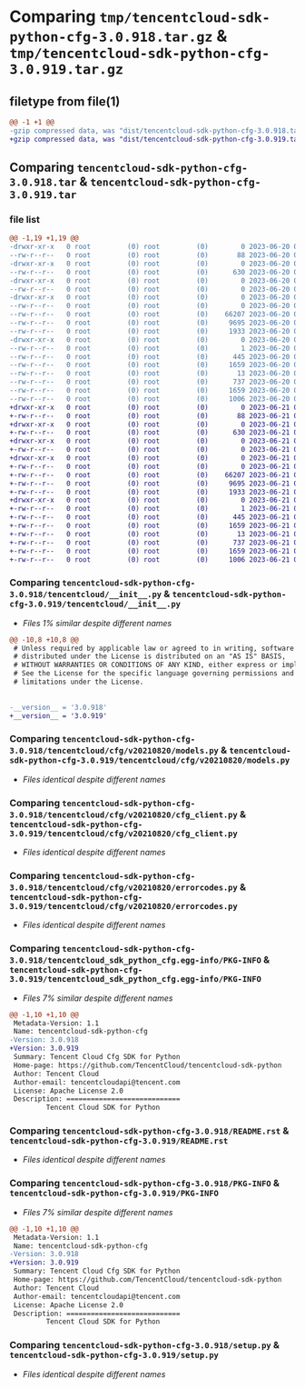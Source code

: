 # Comparing `tmp/tencentcloud-sdk-python-cfg-3.0.918.tar.gz` & `tmp/tencentcloud-sdk-python-cfg-3.0.919.tar.gz`

## filetype from file(1)

```diff
@@ -1 +1 @@
-gzip compressed data, was "dist/tencentcloud-sdk-python-cfg-3.0.918.tar", last modified: Tue Jun 20 02:35:54 2023, max compression
+gzip compressed data, was "dist/tencentcloud-sdk-python-cfg-3.0.919.tar", last modified: Wed Jun 21 00:20:08 2023, max compression
```

## Comparing `tencentcloud-sdk-python-cfg-3.0.918.tar` & `tencentcloud-sdk-python-cfg-3.0.919.tar`

### file list

```diff
@@ -1,19 +1,19 @@
-drwxr-xr-x   0 root         (0) root         (0)        0 2023-06-20 02:35:54.000000 tencentcloud-sdk-python-cfg-3.0.918/
--rw-r--r--   0 root         (0) root         (0)       88 2023-06-20 02:35:54.000000 tencentcloud-sdk-python-cfg-3.0.918/setup.cfg
-drwxr-xr-x   0 root         (0) root         (0)        0 2023-06-20 02:35:54.000000 tencentcloud-sdk-python-cfg-3.0.918/tencentcloud/
--rw-r--r--   0 root         (0) root         (0)      630 2023-06-20 02:35:54.000000 tencentcloud-sdk-python-cfg-3.0.918/tencentcloud/__init__.py
-drwxr-xr-x   0 root         (0) root         (0)        0 2023-06-20 02:35:54.000000 tencentcloud-sdk-python-cfg-3.0.918/tencentcloud/cfg/
--rw-r--r--   0 root         (0) root         (0)        0 2023-06-20 02:35:54.000000 tencentcloud-sdk-python-cfg-3.0.918/tencentcloud/cfg/__init__.py
-drwxr-xr-x   0 root         (0) root         (0)        0 2023-06-20 02:35:54.000000 tencentcloud-sdk-python-cfg-3.0.918/tencentcloud/cfg/v20210820/
--rw-r--r--   0 root         (0) root         (0)        0 2023-06-20 02:35:54.000000 tencentcloud-sdk-python-cfg-3.0.918/tencentcloud/cfg/v20210820/__init__.py
--rw-r--r--   0 root         (0) root         (0)    66207 2023-06-20 02:35:54.000000 tencentcloud-sdk-python-cfg-3.0.918/tencentcloud/cfg/v20210820/models.py
--rw-r--r--   0 root         (0) root         (0)     9695 2023-06-20 02:35:54.000000 tencentcloud-sdk-python-cfg-3.0.918/tencentcloud/cfg/v20210820/cfg_client.py
--rw-r--r--   0 root         (0) root         (0)     1933 2023-06-20 02:35:54.000000 tencentcloud-sdk-python-cfg-3.0.918/tencentcloud/cfg/v20210820/errorcodes.py
-drwxr-xr-x   0 root         (0) root         (0)        0 2023-06-20 02:35:54.000000 tencentcloud-sdk-python-cfg-3.0.918/tencentcloud_sdk_python_cfg.egg-info/
--rw-r--r--   0 root         (0) root         (0)        1 2023-06-20 02:35:54.000000 tencentcloud-sdk-python-cfg-3.0.918/tencentcloud_sdk_python_cfg.egg-info/dependency_links.txt
--rw-r--r--   0 root         (0) root         (0)      445 2023-06-20 02:35:54.000000 tencentcloud-sdk-python-cfg-3.0.918/tencentcloud_sdk_python_cfg.egg-info/SOURCES.txt
--rw-r--r--   0 root         (0) root         (0)     1659 2023-06-20 02:35:54.000000 tencentcloud-sdk-python-cfg-3.0.918/tencentcloud_sdk_python_cfg.egg-info/PKG-INFO
--rw-r--r--   0 root         (0) root         (0)       13 2023-06-20 02:35:54.000000 tencentcloud-sdk-python-cfg-3.0.918/tencentcloud_sdk_python_cfg.egg-info/top_level.txt
--rw-r--r--   0 root         (0) root         (0)      737 2023-06-20 02:35:54.000000 tencentcloud-sdk-python-cfg-3.0.918/README.rst
--rw-r--r--   0 root         (0) root         (0)     1659 2023-06-20 02:35:54.000000 tencentcloud-sdk-python-cfg-3.0.918/PKG-INFO
--rw-r--r--   0 root         (0) root         (0)     1006 2023-06-20 02:35:54.000000 tencentcloud-sdk-python-cfg-3.0.918/setup.py
+drwxr-xr-x   0 root         (0) root         (0)        0 2023-06-21 00:20:08.000000 tencentcloud-sdk-python-cfg-3.0.919/
+-rw-r--r--   0 root         (0) root         (0)       88 2023-06-21 00:20:08.000000 tencentcloud-sdk-python-cfg-3.0.919/setup.cfg
+drwxr-xr-x   0 root         (0) root         (0)        0 2023-06-21 00:20:08.000000 tencentcloud-sdk-python-cfg-3.0.919/tencentcloud/
+-rw-r--r--   0 root         (0) root         (0)      630 2023-06-21 00:20:08.000000 tencentcloud-sdk-python-cfg-3.0.919/tencentcloud/__init__.py
+drwxr-xr-x   0 root         (0) root         (0)        0 2023-06-21 00:20:08.000000 tencentcloud-sdk-python-cfg-3.0.919/tencentcloud/cfg/
+-rw-r--r--   0 root         (0) root         (0)        0 2023-06-21 00:20:08.000000 tencentcloud-sdk-python-cfg-3.0.919/tencentcloud/cfg/__init__.py
+drwxr-xr-x   0 root         (0) root         (0)        0 2023-06-21 00:20:08.000000 tencentcloud-sdk-python-cfg-3.0.919/tencentcloud/cfg/v20210820/
+-rw-r--r--   0 root         (0) root         (0)        0 2023-06-21 00:20:08.000000 tencentcloud-sdk-python-cfg-3.0.919/tencentcloud/cfg/v20210820/__init__.py
+-rw-r--r--   0 root         (0) root         (0)    66207 2023-06-21 00:20:08.000000 tencentcloud-sdk-python-cfg-3.0.919/tencentcloud/cfg/v20210820/models.py
+-rw-r--r--   0 root         (0) root         (0)     9695 2023-06-21 00:20:08.000000 tencentcloud-sdk-python-cfg-3.0.919/tencentcloud/cfg/v20210820/cfg_client.py
+-rw-r--r--   0 root         (0) root         (0)     1933 2023-06-21 00:20:08.000000 tencentcloud-sdk-python-cfg-3.0.919/tencentcloud/cfg/v20210820/errorcodes.py
+drwxr-xr-x   0 root         (0) root         (0)        0 2023-06-21 00:20:08.000000 tencentcloud-sdk-python-cfg-3.0.919/tencentcloud_sdk_python_cfg.egg-info/
+-rw-r--r--   0 root         (0) root         (0)        1 2023-06-21 00:20:08.000000 tencentcloud-sdk-python-cfg-3.0.919/tencentcloud_sdk_python_cfg.egg-info/dependency_links.txt
+-rw-r--r--   0 root         (0) root         (0)      445 2023-06-21 00:20:08.000000 tencentcloud-sdk-python-cfg-3.0.919/tencentcloud_sdk_python_cfg.egg-info/SOURCES.txt
+-rw-r--r--   0 root         (0) root         (0)     1659 2023-06-21 00:20:08.000000 tencentcloud-sdk-python-cfg-3.0.919/tencentcloud_sdk_python_cfg.egg-info/PKG-INFO
+-rw-r--r--   0 root         (0) root         (0)       13 2023-06-21 00:20:08.000000 tencentcloud-sdk-python-cfg-3.0.919/tencentcloud_sdk_python_cfg.egg-info/top_level.txt
+-rw-r--r--   0 root         (0) root         (0)      737 2023-06-21 00:20:08.000000 tencentcloud-sdk-python-cfg-3.0.919/README.rst
+-rw-r--r--   0 root         (0) root         (0)     1659 2023-06-21 00:20:08.000000 tencentcloud-sdk-python-cfg-3.0.919/PKG-INFO
+-rw-r--r--   0 root         (0) root         (0)     1006 2023-06-21 00:20:08.000000 tencentcloud-sdk-python-cfg-3.0.919/setup.py
```

### Comparing `tencentcloud-sdk-python-cfg-3.0.918/tencentcloud/__init__.py` & `tencentcloud-sdk-python-cfg-3.0.919/tencentcloud/__init__.py`

 * *Files 1% similar despite different names*

```diff
@@ -10,8 +10,8 @@
 # Unless required by applicable law or agreed to in writing, software
 # distributed under the License is distributed on an "AS IS" BASIS,
 # WITHOUT WARRANTIES OR CONDITIONS OF ANY KIND, either express or implied.
 # See the License for the specific language governing permissions and
 # limitations under the License.
 
 
-__version__ = '3.0.918'
+__version__ = '3.0.919'
```

### Comparing `tencentcloud-sdk-python-cfg-3.0.918/tencentcloud/cfg/v20210820/models.py` & `tencentcloud-sdk-python-cfg-3.0.919/tencentcloud/cfg/v20210820/models.py`

 * *Files identical despite different names*

### Comparing `tencentcloud-sdk-python-cfg-3.0.918/tencentcloud/cfg/v20210820/cfg_client.py` & `tencentcloud-sdk-python-cfg-3.0.919/tencentcloud/cfg/v20210820/cfg_client.py`

 * *Files identical despite different names*

### Comparing `tencentcloud-sdk-python-cfg-3.0.918/tencentcloud/cfg/v20210820/errorcodes.py` & `tencentcloud-sdk-python-cfg-3.0.919/tencentcloud/cfg/v20210820/errorcodes.py`

 * *Files identical despite different names*

### Comparing `tencentcloud-sdk-python-cfg-3.0.918/tencentcloud_sdk_python_cfg.egg-info/PKG-INFO` & `tencentcloud-sdk-python-cfg-3.0.919/tencentcloud_sdk_python_cfg.egg-info/PKG-INFO`

 * *Files 7% similar despite different names*

```diff
@@ -1,10 +1,10 @@
 Metadata-Version: 1.1
 Name: tencentcloud-sdk-python-cfg
-Version: 3.0.918
+Version: 3.0.919
 Summary: Tencent Cloud Cfg SDK for Python
 Home-page: https://github.com/TencentCloud/tencentcloud-sdk-python
 Author: Tencent Cloud
 Author-email: tencentcloudapi@tencent.com
 License: Apache License 2.0
 Description: ============================
         Tencent Cloud SDK for Python
```

### Comparing `tencentcloud-sdk-python-cfg-3.0.918/README.rst` & `tencentcloud-sdk-python-cfg-3.0.919/README.rst`

 * *Files identical despite different names*

### Comparing `tencentcloud-sdk-python-cfg-3.0.918/PKG-INFO` & `tencentcloud-sdk-python-cfg-3.0.919/PKG-INFO`

 * *Files 7% similar despite different names*

```diff
@@ -1,10 +1,10 @@
 Metadata-Version: 1.1
 Name: tencentcloud-sdk-python-cfg
-Version: 3.0.918
+Version: 3.0.919
 Summary: Tencent Cloud Cfg SDK for Python
 Home-page: https://github.com/TencentCloud/tencentcloud-sdk-python
 Author: Tencent Cloud
 Author-email: tencentcloudapi@tencent.com
 License: Apache License 2.0
 Description: ============================
         Tencent Cloud SDK for Python
```

### Comparing `tencentcloud-sdk-python-cfg-3.0.918/setup.py` & `tencentcloud-sdk-python-cfg-3.0.919/setup.py`

 * *Files identical despite different names*

